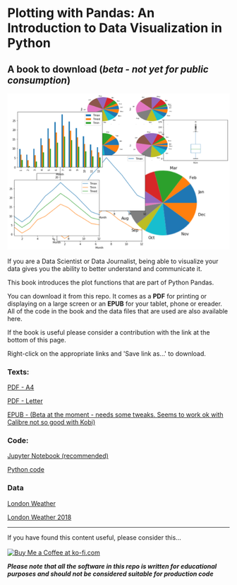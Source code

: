 # Plotting with Pandas: An Introduction to Data Visualization in Python 

## A book to download (_beta - not yet for public consumption_)

![](images/plottingwithpandas.png)

If you are a Data Scientist or Data Journalist, being able to visualize your data gives you the ability to better understand and communicate it.

This book introduces the plot functions that are part of Python Pandas.

You can download it from this repo. It comes as a **PDF** for printing or displaying on a large screen or an **EPUB** for your tablet, phone or ereader. All of the code in the book and the data files that are used are also available here.

If the book is useful please consider a contribution with the link at the bottom of this page.

Right-click on the appropriate links and 'Save link as...' to download.

### Texts: 
[PDF - A4](https://github.com/alanjones2/ajbooks/raw/main/Plotting%20with%20Pandas%20A4.pdf)

[PDF - Letter](https://github.com/alanjones2/ajbooks/raw/main/Plotting%20with%20Pandas%20-%20Letter.pdf)

[EPUB - (Beta at the moment - needs some tweaks. Seems to work ok with Calibre not so good with Kobi)](https://github.com/alanjones2/ajbooks/raw/main/Plotting%20with%20Pandas%20-%20epub.epub)

### Code:
[Jupyter Notebook (recommended)](https://raw.githubusercontent.com/alanjones2/ajbooks/main/code/pandasplotcode.ipynb)

[Python code](https://raw.githubusercontent.com/alanjones2/ajbooks/main/code/pandasplotcode.py)

### Data
[London Weather](https://raw.githubusercontent.com/alanjones2/ajbooks/main/data/londonweather.csv)

[London Weather 2018](https://raw.githubusercontent.com/alanjones2/ajbooks/main/data/londonweather2018.csv)


<hr/>

If you have found this content useful, please consider this... <br/><br/>
<a href='https://ko-fi.com/M4M64THKG' target='_blank'><img height='36' style='border:0px;height:36px;' src='https://cdn.ko-fi.com/cdn/kofi2.png?v=2' border='0' alt='Buy Me a Coffee at ko-fi.com' /></a>

__*Please note that all the software in this repo is written for educational purposes and should not be considered suitable for production code*__

